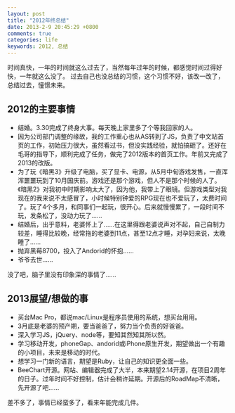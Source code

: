 ```yaml
---
layout: post
title: "2012年终总结"
date: 2013-2-9 20:45:29 +0800
comments: true
categories: life
keywords: 2012, 总结
---
```


时间真快，一年的时间就这么过去了，当然每年过年的时候，都感觉时间过得好快，一年就这么没了。
过去自己也没总结的习惯，这个习惯不好，该改一改了，总结过去，憧憬未来。

## 2012的主要事情

* 结婚。3.30完成了终身大事。每天晚上家里多了个等我回家的人。
* 因为公司部门调整的缘故，我的工作重心也从AS转到了JS，负责了中文站首页的工作，初始压力很大，虽然看过书，但没实践经验，就怕搞砸了。还好在毛哥的指导下，顺利完成了任务，做完了2012版本的首页工作。年前又完成了2013的改版。
* 为了玩《暗黑3》升级了电脑，买了显卡、电源，从5月中旬游戏发售，一直浑浑噩噩玩到了10月国庆前。游戏还是那个游戏，但人不是那个时候的人了。《暗黑2》对我初中时期影响太大了，因为他，我带上了眼镜。但游戏类型对我现在的我来说不太感冒了，小时候特别钟爱的RPG现在也不爱玩了，太费时间了。玩了4个多月，和同事们一起玩，很开心。后来就慢慢累了，一段时间不玩，发条松了，没动力玩了……
* 结婚后，出乎意料，老婆怀上了……在这里得跟老婆说声对不起，自己自制力较差，睡得比较晚，经常拖的老婆到11点，甚至12点才睡，对孕妇来说，太晚睡了……
* 抛弃黑莓8700，投入了Andorid的怀抱……
* 爷爷去世……

没了吧，脑子里没有印象深的事情了……

## 2013展望/想做的事

* 买台Mac Pro，都说mac/Linux是程序员使用的系统，想买台用用。
* 3月底是老婆的预产期，要当爸爸了，努力当个负责的好爸爸。
* 深入学习JS，jQuery、node等，要知其然知其所以然。
* 学习移动开发，phoneGap、andorid或iPhone原生开发，期望做出一个有趣的小项目，未来是移动的时代。
* 想学习一门新的语言，期望是Ruby，让自己的知识更全面一些。
* BeeChart开源。网站、编辑器完成了大半，本来期望2.14开源，在项目2周年的日子。过年时间不好控制，估计会稍许延期。开源后的RoadMap不清晰，先开源了吧……

差不多了，事情已经蛮多了，看来年能完成几件。